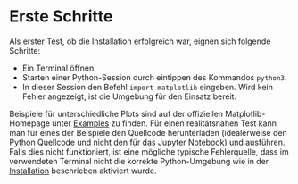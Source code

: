 # Erste Schritte

Als erster Test, ob die Installation erfolgreich war, eignen sich folgende Schritte:
* Ein Terminal öffnen
* Starten einer Python-Session durch eintippen des Kommandos `python3`.
* In dieser Session den Befehl `import matplotlib` eingeben. Wird kein Fehler angezeigt, ist die Umgebung für den Einsatz bereit.

Beispiele für unterschiedliche Plots sind auf der offiziellen Matplotlib-Homepage unter [Examples](https://matplotlib.org/stable/gallery/index.html) zu finden.
Für einen realitätsnahen Test kann man für eines der Beispiele den Quellcode herunterladen (idealerweise den Python Quellcode und nicht den für das Jupyter Notebook) und ausführen.
Falls dies nicht funktioniert, ist eine mögliche typische Fehlerquelle, dass im verwendeten Terminal nicht die korrekte Python-Umgebung wie in der [Installation](04_03_01_Python_Matplotlib_Installation.md) beschrieben aktiviert wurde.
